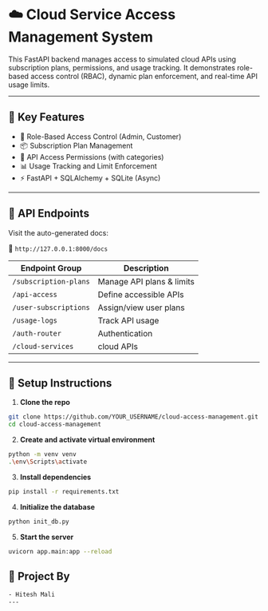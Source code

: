 # ☁️ Cloud Service Access Management System

This FastAPI backend manages access to simulated cloud APIs using subscription plans, permissions, and usage tracking. It demonstrates role-based access control (RBAC), dynamic plan enforcement, and real-time API usage limits.

---

## 🚀 Key Features

- 🔐 Role-Based Access Control (Admin, Customer)
- 📦 Subscription Plan Management
- 🔧 API Access Permissions (with categories)
- 📊 Usage Tracking and Limit Enforcement
- ⚡ FastAPI + SQLAlchemy + SQLite (Async)

---

## 🧪 API Endpoints

Visit the auto-generated docs:

📍 `http://127.0.0.1:8000/docs`

| Endpoint Group         | Description                      |
|------------------------|----------------------------------|
| `/subscription-plans` | Manage API plans & limits        |
| `/api-access`          | Define accessible APIs           |
| `/user-subscriptions`  | Assign/view user plans           |
| `/usage-logs`          | Track API usage                  |
| `/auth-router`         | Authentication                   |
| `/cloud-services`      | cloud APIs                       |
---

## 🧱 Setup Instructions

1. **Clone the repo**
```bash
git clone https://github.com/YOUR_USERNAME/cloud-access-management.git
cd cloud-access-management
```

2. **Create and activate virtual environment**
```bash
python -m venv venv
.\env\Scripts\activate
```

3. **Install dependencies**
```bash
pip install -r requirements.txt
```

4. **Initialize the database**
```bash
python init_db.py
```

5. **Start the server**
```bash
uvicorn app.main:app --reload

```
## 👥 __Project By__ 
```bash
- Hitesh Mali
---

